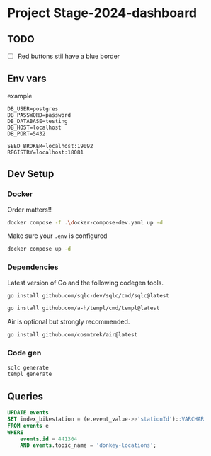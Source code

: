 # Project Stage-2024-dashboard

## TODO

- [ ] Red buttons stil have a blue border

## Env vars

example

```env
DB_USER=postgres
DB_PASSWORD=password
DB_DATABASE=testing
DB_HOST=localhost
DB_PORT=5432

SEED_BROKER=localhost:19092
REGISTRY=localhost:18081
```

## Dev Setup

### Docker

Order matters!!

```sh
docker compose -f .\docker-compose-dev.yaml up -d
```

Make sure your `.env` is configured

```sh
docker compose up -d
```

### Dependencies

Latest version of Go and the following codegen tools.

```sh
go install github.com/sqlc-dev/sqlc/cmd/sqlc@latest
```

```sh
go install github.com/a-h/templ/cmd/templ@latest
```

Air is optional but strongly recommended.

```sh
go install github.com/cosmtrek/air@latest
```

### Code gen

```sh
sqlc generate
templ generate
```

## Queries

```sql
UPDATE events
SET index_bikestation = (e.event_value->>'stationId')::VARCHAR
FROM events e
WHERE
    events.id = 441304
    AND events.topic_name = 'donkey-locations';
```
